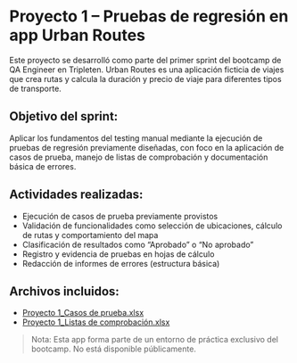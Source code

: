 # Proyecto 1 – Pruebas de regresión en app Urban Routes

Este proyecto se desarrolló como parte del primer sprint del bootcamp de QA Engineer en Tripleten. Urban Routes es una aplicación ficticia de viajes que crea rutas y calcula la duración y precio de viaje para diferentes tipos de transporte.

## Objetivo del sprint:
Aplicar los fundamentos del testing manual mediante la ejecución de pruebas de regresión previamente diseñadas, con foco en la aplicación de casos de prueba, manejo de listas de comprobación y documentación básica de errores.

## Actividades realizadas:
- Ejecución de casos de prueba previamente provistos
- Validación de funcionalidades como selección de ubicaciones, cálculo de rutas y comportamiento del mapa
- Clasificación de resultados como “Aprobado” o “No aprobado”
- Registro y evidencia de pruebas en hojas de cálculo
- Redacción de informes de errores (estructura básica)

## Archivos incluidos:
- [Proyecto 1_Casos de prueba.xlsx](https://github.com/user-attachments/files/21192493/Proyecto.1_Casos.de.prueba.xlsx)
- [Proyecto 1_Listas de comprobación.xlsx](https://github.com/user-attachments/files/21192495/Proyecto.1_Listas.de.comprobacion.xlsx)



> Nota: Esta app forma parte de un entorno de práctica exclusivo del bootcamp. No está disponible públicamente.
